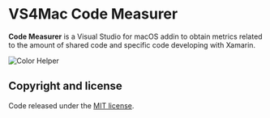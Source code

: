 # VS4Mac Code Measurer

**Code Measurer** is a Visual Studio for macOS addin to obtain metrics related to the amount of shared code and specific code developing with Xamarin.

![Color Helper](images/code-measurer.gif)

## Copyright and license

Code released under the [MIT license](https://opensource.org/licenses/MIT).